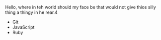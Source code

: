 Hello, where in teh world should my face be that would not give thios silly thing a thingy in he rear.4
* Git
* JavaScript
* Ruby